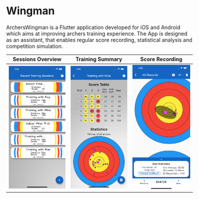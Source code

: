 # Wingman

ArchersWingman is a Flutter application developed for iOS and Android which aims at improving archers training experience.
The App is designed as an assistant, that enables regular score recording, statistical analysis and competition simulation.

Sessions Overview | Training Summary | Score Recording
----- | ------ | -----
![Screenshot - List of Trainings](/appPreviews/Simulator%20Screen%20Shot%20-%20iPhone%2011%20Pro%20Max%20-%202020-11-06%20at%2013.36.00.png?raw=true) | ![Screenshot - Training Summary](/appPreviews/Simulator%20Screen%20Shot%20-%20iPhone%2011%20Pro%20Max%20-%202020-11-06%20at%2013.36.18.png?raw=true) | ![Screenshot - Score Recording](/appPreviews/Simulator%20Screen%20Shot%20-%20iPhone%2011%20Pro%20Max%20-%202020-11-06%20at%2013.36.57.png?raw=true)

